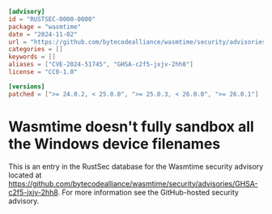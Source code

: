 ```toml
[advisory]
id = "RUSTSEC-0000-0000"
package = "wasmtime"
date = "2024-11-02"
url = "https://github.com/bytecodealliance/wasmtime/security/advisories/GHSA-c2f5-jxjv-2hh8"
categories = []
keywords = []
aliases = ["CVE-2024-51745", "GHSA-c2f5-jxjv-2hh8"]
license = "CC0-1.0"

[versions]
patched = [">= 24.0.2, < 25.0.0", ">= 25.0.3, < 26.0.0", ">= 26.0.1"]
```

# Wasmtime doesn't fully sandbox all the Windows device filenames

This is an entry in the RustSec database for the Wasmtime security advisory
located at
https://github.com/bytecodealliance/wasmtime/security/advisories/GHSA-c2f5-jxjv-2hh8.
For more information see the GitHub-hosted security advisory.
